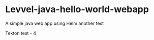 Levvel-java-hello-world-webapp
=======================

A simple java web app using Helm another test

Tekton test - 4
